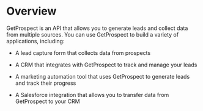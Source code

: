 # Overview

GetProspect is an API that allows you to generate leads and collect data from multiple sources. You can use GetProspect to build a variety of applications, including:

- A lead capture form that collects data from prospects

- A CRM that integrates with GetProspect to track and manage your leads

- A marketing automation tool that uses GetProspect to generate leads and track their progress

- A Salesforce integration that allows you to transfer data from GetProspect to your CRM
